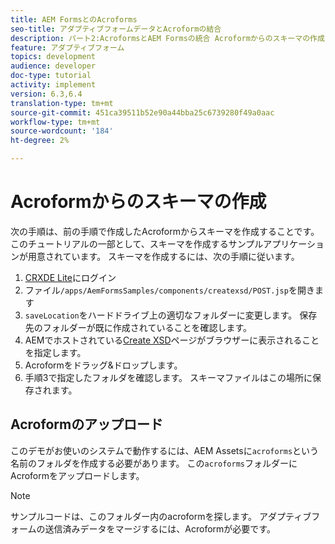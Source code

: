 ```yaml
---
title: AEM FormsとのAcroforms
seo-title: アダプティブフォームデータとAcroformの結合
description: パート2:AcroformsとAEM Formsの統合 Acroformからのスキーマの作成を参照してください。
feature: アダプティブフォーム
topics: development
audience: developer
doc-type: tutorial
activity: implement
version: 6.3,6.4
translation-type: tm+mt
source-git-commit: 451ca39511b52e90a44bba25c6739280f49a0aac
workflow-type: tm+mt
source-wordcount: '184'
ht-degree: 2%

---
```



# Acroformからのスキーマの作成

次の手順は、前の手順で作成したAcroformからスキーマを作成することです。 このチュートリアルの一部として、スキーマを作成するサンプルアプリケーションが用意されています。 スキーマを作成するには、次の手順に従います。

1. [CRXDE Lite](http://localhost:4502/crx/de)にログイン
2. ファイル`/apps/AemFormsSamples/components/createxsd/POST.jsp`を開きます
3. `saveLocation`をハードドライブ上の適切なフォルダーに変更します。 保存先のフォルダーが既に作成されていることを確認します。
4. AEMでホストされている[Create XSD](http://localhost:4502/content/DocumentServices/CreateXsd.html)ページがブラウザーに表示されることを指定します。
5. Acroformをドラッグ&amp;ドロップします。
6. 手順3で指定したフォルダを確認します。 スキーマファイルはこの場所に保存されます。

## Acroformのアップロード

このデモがお使いのシステムで動作するには、AEM Assetsに`acroforms`という名前のフォルダを作成する必要があります。 この`acroforms`フォルダーにAcroformをアップロードします。

>[!NOTE]
>
>サンプルコードは、このフォルダー内のacroformを探します。 アダプティブフォームの送信済みデータをマージするには、Acroformが必要です。
